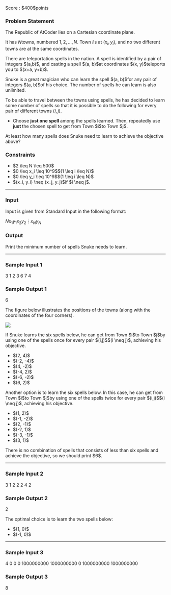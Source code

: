 
<div>

<span>

<span>

<p>
Score : $400$points
</p>

<div>

<section>

### **Problem Statement**

<p>
The Republic of AtCoder lies on a Cartesian coordinate plane.

It has $N$towns, numbered $1,2,\dots,N$. Town $i$is at $(x_i, y_i)$, and no two different towns are at the same coordinates.
</p>

<p>
There are teleportation spells in the nation. A spell is identified by a pair of integers $(a,b)$, and casting a spell $(a, b)$at coordinates $(x, y)$teleports you to $(x+a, y+b)$.
</p>

<p>
Snuke is a great magician who can learn the spell $(a, b)$for any pair of integers $(a, b)$of his choice. The number of spells he can learn is also unlimited.

To be able to travel between the towns using spells, he has decided to learn some number of spells so that it is possible to do the following for every pair of different towns $(i, j)$.
</p>

<ul>

<li>
Choose 
<strong>
just one spell
</strong>
among the spells learned. Then, repeatedly use 
<strong>
just
</strong>
the chosen spell to get from Town $i$to Town $j$.
</li>

</ul>

<p>
At least how many spells does Snuke need to learn to achieve the objective above?
</p>

</section>

</div>

<div>

<section>

### **Constraints**

<ul>

<li>
$2 \leq N \leq 500$
</li>

<li>
$0 \leq x_i \leq 10^9$$(1 \leq i \leq N)$
</li>

<li>
$0 \leq y_i \leq 10^9$$(1 \leq i \leq N)$
</li>

<li>
$(x_i, y_i) \neq (x_j, y_j)$if $i \neq j$.
</li>

</ul>

</section>

</div>

---

<div>

<div>

<section>

### **Input**

<p>
Input is given from Standard Input in the following format:
</p>

<div>

$N$$x_1$$y_1$$x_2$$y_2$$\vdots$$x_N$$y_N$
</div>

</section>

</div>

<div>

<section>

### **Output**

<p>
Print the minimum number of spells Snuke needs to learn.
</p>

</section>

</div>

</div>

---

<div>

<section>

### **Sample Input 1**

<div>

3
1 2
3 6
7 4

</div>

</section>

</div>

<div>

<section>

### **Sample Output 1**

<div>

6

</div>

<p>
The figure below illustrates the positions of the towns (along with the coordinates of the four corners).
</p>

<p>

<img src="https://img.atcoder.jp/ghi/b46a8c9c960614f791e09e6f2b7b14f9.png">

</img>

</p>

<p>
If Snuke learns the six spells below, he can get from Town $i$to Town $j$by using one of the spells once for every pair $(i,j)$$(i \neq j)$, achieving his objective.
</p>

<ul>

<li>
$(2, 4)$
</li>

<li>
$(-2, -4)$
</li>

<li>
$(4, -2)$
</li>

<li>
$(-4, 2)$
</li>

<li>
$(-6, -2)$
</li>

<li>
$(6, 2)$
</li>

</ul>

<p>
Another option is to learn the six spells below. In this case, he can get from Town $i$to Town $j$by using one of the spells twice for every pair $(i,j)$$(i \neq j)$, achieving his objective.
</p>

<ul>

<li>
$(1, 2)$
</li>

<li>
$(-1, -2)$
</li>

<li>
$(2, -1)$
</li>

<li>
$(-2, 1)$
</li>

<li>
$(-3, -1)$
</li>

<li>
$(3, 1)$
</li>

</ul>

<p>
There is no combination of spells that consists of less than six spells and achieve the objective, so we should print $6$.
</p>

</section>

</div>

---

<div>

<section>

### **Sample Input 2**

<div>

3
1 2
2 2
4 2

</div>

</section>

</div>

<div>

<section>

### **Sample Output 2**

<div>

2

</div>

<p>
The optimal choice is to learn the two spells below:
</p>

<ul>

<li>
$(1, 0)$
</li>

<li>
$(-1, 0)$
</li>

</ul>

</section>

</div>

---

<div>

<section>

### **Sample Input 3**

<div>

4
0 0
0 1000000000
1000000000 0
1000000000 1000000000

</div>

</section>

</div>

<div>

<section>

### **Sample Output 3**

<div>

8

</div>

</section>

</div>

</span>

</span>

</div>
